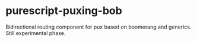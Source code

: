 # purescript-puxing-bob

Bidirectional routing component for pux based on boomerang and generics. Still experimental phase.

